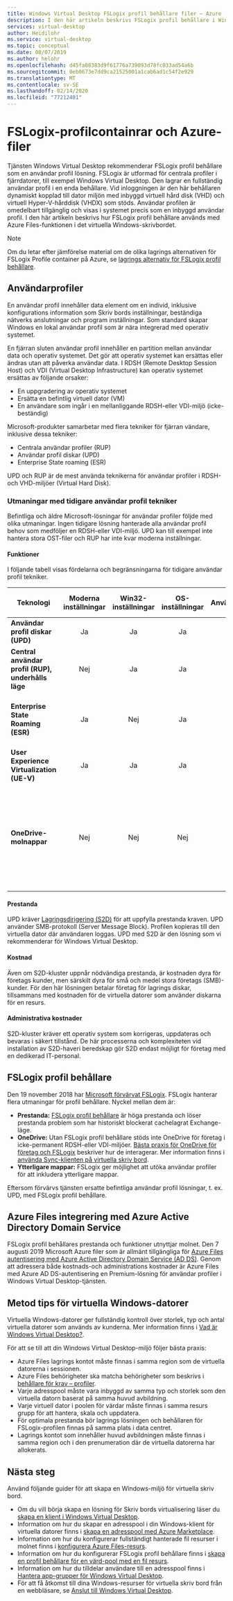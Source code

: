 ```yaml
---
title: Windows Virtual Desktop FSLogix profil behållare filer – Azure
description: I den här artikeln beskrivs FSLogix profil behållare i Windows Virtual Desktop och Azure Files.
services: virtual-desktop
author: Heidilohr
ms.service: virtual-desktop
ms.topic: conceptual
ms.date: 08/07/2019
ms.author: helohr
ms.openlocfilehash: d45fa08383d9f61776a739093d78fc033ad54a6b
ms.sourcegitcommit: 0eb0673e7dd9ca21525001a1cab6ad1c54f2e929
ms.translationtype: MT
ms.contentlocale: sv-SE
ms.lasthandoff: 02/14/2020
ms.locfileid: "77212401"
---
```

# <a name="fslogix-profile-containers-and-azure-files"></a>FSLogix-profilcontainrar och Azure-filer

Tjänsten Windows Virtual Desktop rekommenderar FSLogix profil behållare som en användar profil lösning. FSLogix är utformad för centrala profiler i fjärrdatorer, till exempel Windows Virtual Desktop. Den lagrar en fullständig användar profil i en enda behållare. Vid inloggningen är den här behållaren dynamiskt kopplad till dator miljön med inbyggd virtuell hård disk (VHD) och virtuell Hyper-V-hårddisk (VHDX) som stöds. Användar profilen är omedelbart tillgänglig och visas i systemet precis som en inbyggd användar profil. I den här artikeln beskrivs hur FSLogix profil behållare används med Azure Files-funktionen i det virtuella Windows-skrivbordet.

>[!NOTE]
>Om du letar efter jämförelse material om de olika lagrings alternativen för FSLogix Profile container på Azure, se [lagrings alternativ för FSLogix profil behållare](store-fslogix-profile.md).

## <a name="user-profiles"></a>Användarprofiler

En användar profil innehåller data element om en individ, inklusive konfigurations information som Skriv bords inställningar, beständiga nätverks anslutningar och program inställningar. Som standard skapar Windows en lokal användar profil som är nära integrerad med operativ systemet.

En fjärran sluten användar profil innehåller en partition mellan användar data och operativ systemet. Det gör att operativ systemet kan ersättas eller ändras utan att påverka användar data. I RDSH (Remote Desktop Session Host) och VDI (Virtual Desktop Infrastructure) kan operativ systemet ersättas av följande orsaker:

- En uppgradering av operativ systemet
- Ersätta en befintlig virtuell dator (VM)
- En användare som ingår i en mellanliggande RDSH-eller VDI-miljö (icke-beständig)

Microsoft-produkter samarbetar med flera tekniker för fjärran vändare, inklusive dessa tekniker:
- Centrala användar profiler (RUP)
- Användar profil diskar (UPD)
- Enterprise State roaming (ESR)

UPD och RUP är de mest använda teknikerna för användar profiler i RDSH-och VHD-miljöer (Virtual Hard Disk).

### <a name="challenges-with-previous-user-profile-technologies"></a>Utmaningar med tidigare användar profil tekniker

Befintliga och äldre Microsoft-lösningar för användar profiler följde med olika utmaningar. Ingen tidigare lösning hanterade alla användar profil behov som medföljer en RDSH-eller VDI-miljö. UPD kan till exempel inte hantera stora OST-filer och RUP har inte kvar moderna inställningar.

#### <a name="functionality"></a>Funktioner

I följande tabell visas fördelarna och begränsningarna för tidigare användar profil tekniker.

| Teknologi | Moderna inställningar | Win32-inställningar | OS-inställningar | Användardata | Stöds på Server-SKU: n | Server dels lagring på Azure | Server dels lagring lokalt | Versions stöd | Efterföljande inloggnings tid |Anteckningar|
| ---------- | :-------------: | :------------: | :---------: | --------: | :---------------------: | :-----------------------: | :--------------------------: | :-------------: | :---------------------: |-----|
| **Användar profil diskar (UPD)** | Ja | Ja | Ja | Ja | Ja | Nej | Ja | Win 7 + | Ja | |
| **Central användar profil (RUP), underhålls läge** | Nej | Ja | Ja | Ja | Ja| Nej | Ja | Win 7 + | Nej | |
| **Enterprise State Roaming (ESR)** | Ja | Nej | Ja | Nej | Se kommentarer | Ja | Nej | Win 10 | Nej | Funktioner på Server-SKU men saknar stöd för användar gränssnitt |
| **User Experience Virtualization (UE-V)** | Ja | Ja | Ja | Nej | Ja | Nej | Ja | Win 7 + | Nej |  |
| **OneDrive-molnappar** | Nej | Nej | Nej | Ja | Se kommentarer | Se kommentarer  | Se kommentarer | Win 10-RS3 | Nej | Inte testat på Server-SKU. Backend-lagring på Azure är beroende av Sync-klienten. Backend-lokal kräver en sync-klient. |

#### <a name="performance"></a>Prestanda

UPD kräver [Lagringsdirigering (S2D)](/windows-server/remote/remote-desktop-services/rds-storage-spaces-direct-deployment/) för att uppfylla prestanda kraven. UPD använder SMB-protokoll (Server Message Block). Profilen kopieras till den virtuella dator där användaren loggas. UPD med S2D är den lösning som vi rekommenderar för Windows Virtual Desktop.  

#### <a name="cost"></a>Kostnad

Även om S2D-kluster uppnår nödvändiga prestanda, är kostnaden dyra för företags kunder, men särskilt dyra för små och medel stora företags (SMB)-kunder. För den här lösningen betalar företag för lagrings diskar, tillsammans med kostnaden för de virtuella datorer som använder diskarna för en resurs.

#### <a name="administrative-overhead"></a>Administrativa kostnader

S2D-kluster kräver ett operativ system som korrigeras, uppdateras och bevaras i säkert tillstånd. De här processerna och komplexiteten vid installation av S2D-haveri beredskap gör S2D endast möjligt för företag med en dedikerad IT-personal.

## <a name="fslogix-profile-containers"></a>FSLogix profil behållare

Den 19 november 2018 har [Microsoft förvärvat FSLogix](https://blogs.microsoft.com/blog/2018/11/19/microsoft-acquires-fslogix-to-enhance-the-office-365-virtualization-experience/). FSLogix hanterar flera utmaningar för profil behållare. Nyckel mellan dem är:

- **Prestanda:** [FSLogix profil behållare](/fslogix/configure-profile-container-tutorial/) är höga prestanda och löser prestanda problem som har historiskt blockerat cachelagrat Exchange-läge.
- **OneDrive:** Utan FSLogix profil behållare stöds inte OneDrive för företag i icke-permanent RDSH-eller VDI-miljöer. [Bästa praxis för OneDrive för företag och FSLogix](/fslogix/overview/) beskriver hur de interagerar. Mer information finns i [använda Sync-klienten på virtuella skriv bord](/deployoffice/rds-onedrive-business-vdi/).
- **Ytterligare mappar:** FSLogix ger möjlighet att utöka användar profiler för att inkludera ytterligare mappar.

Eftersom förvärvs tjänsten ersatte befintliga användar profil lösningar, t. ex. UPD, med FSLogix profil behållare.

## <a name="azure-files-integration-with-azure-active-directory-domain-service"></a>Azure Files integrering med Azure Active Directory Domain Service

FSLogix profil behållares prestanda och funktioner utnyttjar molnet. Den 7 augusti 2019 Microsoft Azure filer som är allmänt tillgängliga för [Azure Files autentisering med Azure Active Directory Domain Service (AD DS)](../storage/files/storage-files-active-directory-overview.md). Genom att adressera både kostnads-och administrations kostnader är Azure Files med Azure AD DS-autentisering en Premium-lösning för användar profiler i Windows Virtual Desktop-tjänsten.

## <a name="best-practices-for-windows-virtual-desktop"></a>Metod tips för virtuella Windows-datorer

Virtuella Windows-datorer ger fullständig kontroll över storlek, typ och antal virtuella datorer som används av kunderna. Mer information finns i [Vad är Windows Virtual Desktop?](overview.md).

För att se till att din Windows Virtual Desktop-miljö följer bästa praxis:

- Azure Files lagrings kontot måste finnas i samma region som de virtuella datorerna i sessionen.
- Azure Files behörigheter ska matcha behörigheter som beskrivs i [behållare för krav – profiler](/fslogix/overview#requirements/).
- Varje adresspool måste vara inbyggd av samma typ och storlek som den virtuella datorn baserat på samma huvud avbildning.
- Varje virtuell dator i poolen för värdar måste finnas i samma resurs grupp för att hantera, skala och uppdatera.
- För optimala prestanda bör lagrings lösningen och behållaren för FSLogix-profilen finnas på samma plats i data centret.
- Lagrings kontot som innehåller huvud avbildningen måste finnas i samma region och i den prenumeration där de virtuella datorerna har allokerats.

## <a name="next-steps"></a>Nästa steg

Använd följande guider för att skapa en Windows-miljö för virtuella skriv bord.

- Om du vill börja skapa en lösning för Skriv bords virtualisering läser du [skapa en klient i Windows Virtual Desktop](tenant-setup-azure-active-directory.md).
- Information om hur du skapar en adresspool i din Windows-klient för virtuella datorer finns i [skapa en adresspool med Azure Marketplace](create-host-pools-azure-marketplace.md).
- Information om hur du konfigurerar fullständigt hanterade fil resurser i molnet finns i [konfigurera Azure Files-resurs](/azure/storage/files/storage-files-active-directory-enable/).
- Information om hur du konfigurerar FSLogix profil behållare finns i [skapa en profil behållare för en värd-pool med en fil resurs](create-host-pools-user-profile.md).
- Information om hur du tilldelar användare till en adresspool finns i [Hantera app-grupper för Windows Virtual Desktop](manage-app-groups.md).
- För att få åtkomst till dina Windows-resurser för virtuella skriv bord från en webbläsare, se [Anslut till Windows Virtual Desktop](connect-web.md).
